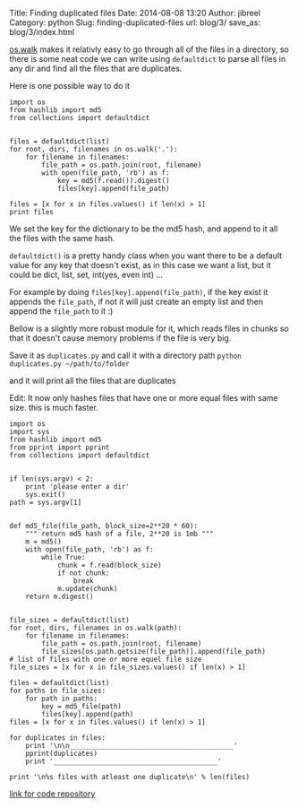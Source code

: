 Title: Finding duplicated files
Date: 2014-08-08 13:20
Author: jibreel
Category: python
Slug: finding-duplicated-files
url: blog/3/
save_as: blog/3/index.html



[os.walk](https://docs.python.org/2/library/os.html#os.walk) makes it
relativly easy to go through all of the files in a directory, so there
is some neat code we can write using `defaultdict` to parse all files in any dir and
find all the files that are duplicates.

Here is one possible way to do it

	import os
	from hashlib import md5
	from collections import defaultdict


	files = defaultdict(list)
	for root, dirs, filenames in os.walk('.'):
	    for filename in filenames:
	        file_path = os.path.join(root, filename)
	        with open(file_path, 'rb') as f:
	            key = md5(f.read()).digest()
	            files[key].append(file_path)

	files = [x for x in files.values() if len(x) > 1]
	print files


We set the key for the dictionary to be the md5 hash, and append to it
all the files with the same hash.


`defaultdict()` is a pretty handy class
when you want there to be a default value for any key that doesn't
exist, as in this case we want a list, but it could be dict, list, set,
int(yes, even int) ...


For example by doing `files[key].append(file_path)`, if the key
exist it appends the `file_path`, if not it will just create an empty
list and then append the `file_path` to it :)


Bellow is a slightly more robust module for it, which reads files in
chunks so that it doesn't cause memory problems if the file is very big.


Save it as `duplicates.py` and call it with
a directory path
`python duplicates.py ~/path/to/folder`

and it will print all the files that are duplicates


<span class="highlight-red">Edit</span>: It now only hashes files that
have one or more equal files with same size. this is much faster.


	import os
	import sys
	from hashlib import md5
	from pprint import pprint
	from collections import defaultdict


	if len(sys.argv) < 2:
	    print 'please enter a dir'
	    sys.exit()
	path = sys.argv[1]


	def md5_file(file_path, block_size=2**20 * 60):
	    """ return md5 hash of a file, 2**20 is 1mb """
	    m = md5()
	    with open(file_path, 'rb') as f:
	        while True:
	            chunk = f.read(block_size)
	            if not chunk:
	                break
	            m.update(chunk)
	    return m.digest()


	file_sizes = defaultdict(list)
	for root, dirs, filenames in os.walk(path):
	    for filename in filenames:
	        file_path = os.path.join(root, filename)
	        file_sizes[os.path.getsize(file_path)].append(file_path)
	# list of files with one or more equel file size
	file_sizes = [x for x in file_sizes.values() if len(x) > 1]

	files = defaultdict(list)
	for paths in file_sizes:
	    for path in paths:
	        key = md5_file(path)
	        files[key].append(path)
	files = [x for x in files.values() if len(x) > 1]

	for duplicates in files:
	    print '\n\n_________________________________________'
	    pprint(duplicates)
	    print '_________________________________________'

	print '\n%s files with atleast one duplicate\n' % len(files)




[link for code
repository](https://github.com/spaceexperiment/utils/blob/master/duplicates.py)
